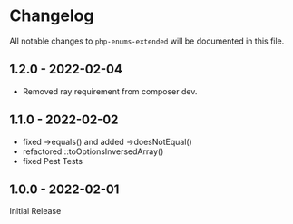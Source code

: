 # Changelog

All notable changes to `php-enums-extended` will be documented in this file.

## 1.2.0 - 2022-02-04

- Removed ray requirement from composer dev.

## 1.1.0 - 2022-02-02

- fixed ->equals() and added ->doesNotEqual()
- refactored ::toOptionsInversedArray()
- fixed Pest Tests

## 1.0.0 - 2022-02-01

Initial Release
